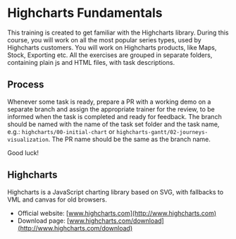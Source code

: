 # Highcharts Fundamentals

This training is created to get familiar with the Highcharts library.
During this course, you will work on all the most popular series types, used by
Highcharts customers. You will work on Highcharts products, like Maps, Stock,
Exporting etc. All the exercises are grouped in separate folders,
containing plain js and HTML files, with task descriptions.

## Process

Whenever some task is ready, prepare a PR with a working demo on a separate
branch and assign the appropriate trainer for the review, to be
informed when the task is completed and ready for feedback. The branch should be
named with the name of the task set folder and the task name, e.g.:
`highcharts/00-initial-chart` or `highcharts-gantt/02-journeys-visualization`.
The PR name should be the same as the branch name.

Good luck!

## Highcharts

Highcharts is a JavaScript charting library based on SVG, with fallbacks to VML
and canvas for old browsers.

- Official website: [www.highcharts.com](http://www.highcharts.com)
- Download page: [www.highcharts.com/download](http://www.highcharts.com/download)
